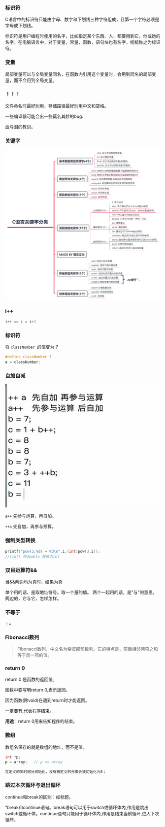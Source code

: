 ### 标识符

C语言中的标识符只能由字母、数字和下划线三种字符组成，且第一个字符必须是字母或下划线。

标识符是用户编程时使用的名字，比如指定某个东西、人，都要用到它，他或她的名字。在电脑语言中，对于变量，常量，函数，语句块也有名字，统统称之为标识符。



### 变量

局部变量可以与全局变量同名，在函数内引用这个变量时，会用到同名的局部变量，而不会用到全局变量。

### ！！！

文件命名时最好别用，存储路径最好别用中文和空格。

一些编译器可能会出一些莫名其妙的bug.

血与泪的教训。

### 关键字

![68747470733a2f2f696d672d626c6f672e6373646e696d672e636e2f696d675f636f6e766572742f33663733636334356366306130626234653466306631623963393732623262652e706e67](images/68747470733a2f2f696d672d626c6f672e6373646e696d672e636e2f696d675f636f6e766572742f33663733636334356366306130626234653466306631623963393732623262652e706e67-16389689269362.png)

### i++

```c
i++ == i = i+1
```

### 标识符

将 `classNumber `的值变为 7

```c
#define classNumber 7
a = classNumber;
```

### 自加自减

![微信截图_20211030215310](images/%E5%BE%AE%E4%BF%A1%E6%88%AA%E5%9B%BE_20211030215310.3izb0j1p7yw0.png)

`a++` 先参与运算，再自加。

`++a` 先自加，再参与预算。

### 强制类型转换

```c
printf("pow(3,%d) = %d\n",i,(int)pow(3,i));
//(int) 将double 转换为int
```

### 双目运算符&&

当&&两边均为真时，结果为真

单个用的话、是取地址符号。取一个量的值。
两个一起用的话，是"与"的意思。两边的，它与它，怎样怎样。

### 不等于

`！=`

### Fibonacci数列

> Fibonacci数列，中文名为斐波那契数列。它的特点是，前面相邻两项之和等于后一项的值。

### return 0

return 0 是函数的返回值,

函数中要写明return 0,表示返回。

因为函数(除void)在遇到return时才能返回。

一定要有,代表程序结束。

**用途**：return 0用来告知程序的结束。

### 数组

数组名保存的就是数组的地址，而不是值。

```c
int *p;
p = array;   // p == array 
```

`在定义的同时部分初始化，没有被定义的元素会被初始化为0；`

### 跳过本次循环与退出循环

continue和break的区别：如标题。

“break和continue语句。break语句可以用于switch或循环体内,作用是跳出switch或循环体。continue语句只能用于循环体内,作用是结束当前循环,进入下次循环。

